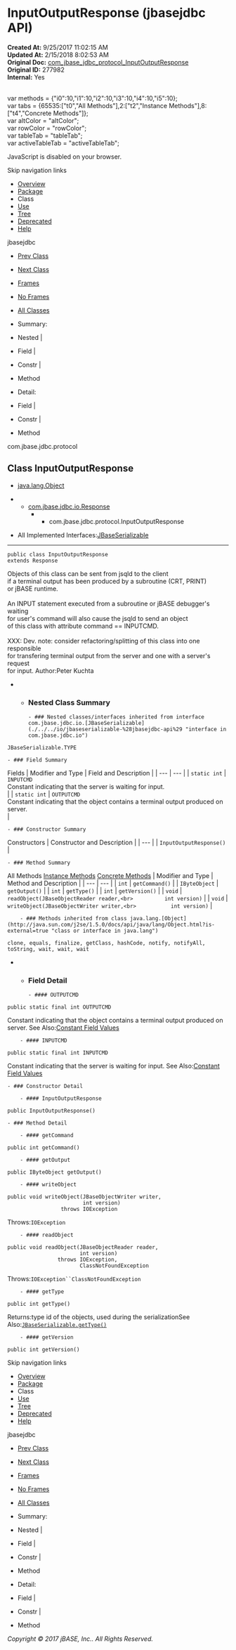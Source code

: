 # InputOutputResponse (jbasejdbc   API)

**Created At:** 9/25/2017 11:02:15 AM  
**Updated At:** 2/15/2018 8:02:53 AM  
**Original Doc:** [com_jbase_jdbc_protocol_InputOutputResponse](https://docs.jbase.com/39240-protocol/com_jbase_jdbc_protocol_InputOutputResponse)  
**Original ID:** 277982  
**Internal:** Yes  

<!--<br>    try {<br>        if (location.href.indexOf('is-external=true') == -1) {<br>            parent.document.title="InputOutputResponse (jbasejdbc   API)";<br>        }<br>    }<br>    catch(err) {<br>    }<br>//--><br>var methods = {"i0":10,"i1":10,"i2":10,"i3":10,"i4":10,"i5":10};<br>var tabs = {65535:["t0","All Methods"],2:["t2","Instance Methods"],8:["t4","Concrete Methods"]};<br>var altColor = "altColor";<br>var rowColor = "rowColor";<br>var tableTab = "tableTab";<br>var activeTableTab = "activeTableTab";
JavaScript is disabled on your browser.

Skip navigation links

- [Overview](../../../../overview-summary.html)
- [Package](./../com.jbase.jdbc.protocol-%28jbasejdbc---api%29)
- Class
- [Use](./../class-use/uses-of-class-com.jbase.jdbc.protocol.inputoutputresponse-%28jbasejdbc---api%29)
- [Tree](./../com.jbase.jdbc.protocol-class-hierarchy-%28jbasejdbc---api%29)
- [Deprecated](../../../../deprecated-list.html)
- [Help](../../../../help-doc.html)


jbasejdbc <br>

- [Prev Class](./../fetchrequest-%28jbasejdbc---api%29 "class in com.jbase.jdbc.protocol")
- [Next Class](./../loadsubroutinerequest-%28jbasejdbc---api%29 "class in com.jbase.jdbc.protocol")


- [Frames](./.)
- [No Frames](./.)


- [All Classes](../../../../allclasses-noframe.html)


<!--<br>  allClassesLink = document.getElementById("allclasses\_navbar\_top");<br>  if(window==top) {<br>    allClassesLink.style.display = "block";<br>  }<br>  else {<br>    allClassesLink.style.display = "none";<br>  }<br>  //-->

- Summary:
- Nested |
- Field |
- Constr |
- Method


- Detail:
- Field |
- Constr |
- Method

com.jbase.jdbc.protocol

## Class InputOutputResponse

- [java.lang.Object](http://java.sun.com/j2se/1.5.0/docs/api/java/lang/Object.html?is-external=true "class or interface in java.lang")
- - [com.jbase.jdbc.io.Response](./../../io/response-%28jbasejdbc-api%29 "class in com.jbase.jdbc.io")
    - - com.jbase.jdbc.protocol.InputOutputResponse


- All Implemented Interfaces:[JBaseSerializable](./../../io/jbaseserializable-%28jbasejdbc-api%29 "interface in com.jbase.jdbc.io")
* * *


```
public class InputOutputResponse
extends Response
```

Objects of this class can be sent from jsqld to the client<br> if a terminal output has been produced by a subroutine (CRT, PRINT)<br> or jBASE runtime.<br><br> An INPUT statement executed from a subroutine or jBASE debugger's waiting<br> for user's command will also cause the jsqld to send an object<br> of this class with attribute command == INPUTCMD.<br><br> XXX: Dev. note: consider refactoring/splitting of this class into one responsible<br> for transfering terminal output from the server and one with a server's request<br> for input.
Author:Peter Kuchta

- - ### Nested Class Summary

        - ### Nested classes/interfaces inherited from interface com.jbase.jdbc.io.[JBaseSerializable](./../../io/jbaseserializable-%28jbasejdbc-api%29 "interface in com.jbase.jdbc.io")
`JBaseSerializable.TYPE`


    - ### Field Summary


Fields | Modifier and Type | Field and Description |
| --- | --- |
| `static int` | `INPUTCMD`<br>Constant indicating that the server is waiting for input.<br> |
| `static int` | `OUTPUTCMD`<br>Constant indicating that the object contains a terminal output produced on server.<br> |


    - ### Constructor Summary


Constructors | Constructor and Description |
| --- |
| `InputOutputResponse()`  |


    - ### Method Summary


All Methods [Instance Methods](javascript:show%282%29;) [Concrete Methods](javascript:show%288%29;) | Modifier and Type | Method and Description |
| --- | --- |
| `int` | `getCommand()`  |
| `IByteObject` | `getOutput()`  |
| `int` | `getType()`  |
| `int` | `getVersion()`  |
| `void` | `readObject(JBaseObjectReader reader,<br>          int version)`  |
| `void` | `writeObject(JBaseObjectWriter writer,<br>           int version)`  |


        - ### Methods inherited from class java.lang.[Object](http://java.sun.com/j2se/1.5.0/docs/api/java/lang/Object.html?is-external=true "class or interface in java.lang")
`clone, equals, finalize, getClass, hashCode, notify, notifyAll, toString, wait, wait, wait`

- - ### Field Detail

        - #### OUTPUTCMD

```
public static final int OUTPUTCMD
```

Constant indicating that the object contains a terminal output produced on server.
See Also:[Constant Field Values](../../../../constant-values.html#com.jbase.jdbc.protocol.InputOutputResponse.OUTPUTCMD)


        - #### INPUTCMD

```
public static final int INPUTCMD
```

Constant indicating that the server is waiting for input.
See Also:[Constant Field Values](../../../../constant-values.html#com.jbase.jdbc.protocol.InputOutputResponse.INPUTCMD)


    - ### Constructor Detail

        - #### InputOutputResponse

```
public InputOutputResponse()
```


    - ### Method Detail

        - #### getCommand

```
public int getCommand()
```


        - #### getOutput

```
public IByteObject getOutput()
```


        - #### writeObject

```
public void writeObject(JBaseObjectWriter writer,
                        int version)
                 throws IOException
```
Throws:`IOException`


        - #### readObject

```
public void readObject(JBaseObjectReader reader,
                       int version)
                throws IOException,
                       ClassNotFoundException
```
Throws:`IOException``ClassNotFoundException`


        - #### getType

```
public int getType()
```
Returns:type id of the objects, used during the serializationSee Also:[`JBaseSerializable.getType()`](./../../io/jbaseserializable-%28jbasejdbc-api%29#getType--)


        - #### getVersion

```
public int getVersion()
```

Skip navigation links

- [Overview](../../../../overview-summary.html)
- [Package](./../com.jbase.jdbc.protocol-%28jbasejdbc---api%29)
- Class
- [Use](./../class-use/uses-of-class-com.jbase.jdbc.protocol.inputoutputresponse-%28jbasejdbc---api%29)
- [Tree](./../com.jbase.jdbc.protocol-class-hierarchy-%28jbasejdbc---api%29)
- [Deprecated](../../../../deprecated-list.html)
- [Help](../../../../help-doc.html)


jbasejdbc <br>

- [Prev Class](./../fetchrequest-%28jbasejdbc---api%29 "class in com.jbase.jdbc.protocol")
- [Next Class](./../loadsubroutinerequest-%28jbasejdbc---api%29 "class in com.jbase.jdbc.protocol")


- [Frames](./.)
- [No Frames](./.)


- [All Classes](../../../../allclasses-noframe.html)


<!--<br>  allClassesLink = document.getElementById("allclasses\_navbar\_bottom");<br>  if(window==top) {<br>    allClassesLink.style.display = "block";<br>  }<br>  else {<br>    allClassesLink.style.display = "none";<br>  }<br>  //-->

- Summary:
- Nested |
- Field |
- Constr |
- Method


- Detail:
- Field |
- Constr |
- Method

*Copyright © 2017 jBASE, Inc.. All Rights Reserved.*
